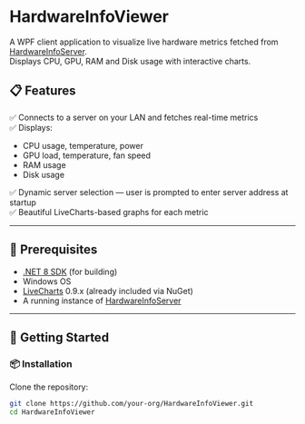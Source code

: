 # HardwareInfoViewer

A WPF client application to visualize live hardware metrics fetched from [HardwareInfoServer](https://github.com/your-org/HardwareInfoServer).  
Displays CPU, GPU, RAM and Disk usage with interactive charts.

## 📋 Features

✅ Connects to a server on your LAN and fetches real-time metrics  
✅ Displays:
- CPU usage, temperature, power
- GPU load, temperature, fan speed
- RAM usage
- Disk usage

✅ Dynamic server selection — user is prompted to enter server address at startup  
✅ Beautiful LiveCharts-based graphs for each metric

---

## 🧰 Prerequisites

- [.NET 8 SDK](https://dotnet.microsoft.com/en-us/download/dotnet/8.0) (for building)
- Windows OS
- [LiveCharts](https://lvcharts.net/) 0.9.x (already included via NuGet)
- A running instance of [HardwareInfoServer](https://github.com/your-org/HardwareInfoServer)

---

## 🚀 Getting Started

### 📦 Installation

Clone the repository:
```bash
git clone https://github.com/your-org/HardwareInfoViewer.git
cd HardwareInfoViewer

